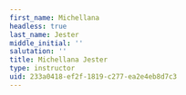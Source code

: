 ```yaml
---
first_name: Michellana
headless: true
last_name: Jester
middle_initial: ''
salutation: ''
title: Michellana Jester
type: instructor
uid: 233a0418-ef2f-1819-c277-ea2e4eb8d7c3
---
```

